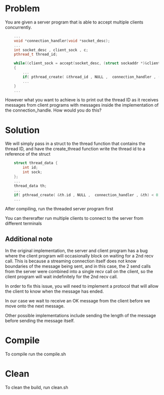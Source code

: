 # Problem
You are given a server program that is able to accept multiple clients concurrently.

```cpp
    ...
    void *connection_handler(void *socket_desc);
    ...
    int socket_desc , client_sock , c;
    pthread_t thread_id;

    while((client_sock = accept(socket_desc, (struct sockaddr *)&client, (socklen_t*)&c)) )
    {
        ...         
        if( pthread_create( &thread_id , NULL ,  connection_handler , (void*) client_sock) < 0)
        ...
    }
    ...
```
However what you want to achieve is to print out the thread ID as it receives messages from client programs with messages inside the implementation of the connection_handle. How would you do this?

# Solution

We will simply pass in a struct to the thread function that contains the thread ID, and have the create_thread function write the thread id to a reference of the struct

```cpp
    struct thread_data {
        int id;
        int sock;
    };
    ...
    thread_data th;
    ...
    if( pthread_create( &th.id , NULL ,  connection_handler , &th) < 0)
    ...
```

After compiling, run the threaded server program first

You can thererafter run multiple clients to connect to the server from different terminals

## Additional note

In the original implementation, the server and client program has a bug where the client program will occasionally block on waiting for a 2nd recv call. This is because a streaming connection itself does not know boundaries of the message being sent, and in this case, the 2 send calls from the server were combined into a single recv call on the client, so the client program will wait indefinitely for the 2nd recv call.

In order to fix this issue, you will need to implement a protocol that will allow the client to know when the message has ended.

In our case we wait to receive an OK message from the client before we move onto the next message.

Other possible implementations include sending the length of the message before sending the message itself.

# Compile
To compile run the compile.sh

# Clean
To clean the build, run clean.sh